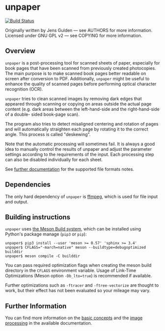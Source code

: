 <!--
SPDX-FileCopyrightText: 2005 The unpaper authors

SPDX-License-Identifier: GPL-2.0-only
-->

unpaper
=======

[![Build
Status](https://travis-ci.com/unpaper/unpaper.svg?branch=main)](https://travis-ci.com/unpaper/unpaper)

Originally written by Jens Gulden — see AUTHORS for more information.
Licensed under GNU GPL v2 — see COPYING for more information.

Overview
--------

`unpaper` is a post-processing tool for scanned sheets of paper,
especially for book pages that have been scanned from previously
created photocopies.  The main purpose is to make scanned book pages
better readable on screen after conversion to PDF. Additionally,
`unpaper` might be useful to enhance the quality of scanned pages
before performing optical character recognition (OCR).

`unpaper` tries to clean scanned images by removing dark edges that
appeared through scanning or copying on areas outside the actual page
content (e.g.  dark areas between the left-hand-side and the
right-hand-side of a double- sided book-page scan).

The program also tries to detect misaligned centering and rotation of
pages and will automatically straighten each page by rotating it to
the correct angle. This process is called "deskewing".

Note that the automatic processing will sometimes fail. It is always a
good idea to manually control the results of unpaper and adjust the
parameter settings according to the requirements of the input. Each
processing step can also be disabled individually for each sheet.

See [further documentation][3] for the supported file formats notes.

Dependencies
------------

The only hard dependency of `unpaper` is [ffmpeg][4], which is used for
file input and output.

Building instructions
---------------------

`unpaper` uses [the Meson Build system](https://mesonbuild.com), which
can be installed using Python's package manage (`pip3` or `pip`):

    unpaper$ pip3 install --user 'meson >= 0.57' 'sphinx >= 3.4'
    unpaper$ CFLAGS="-march=native" meson --buildtype=debugoptimized builddir
    unpaper$ meson compile -C builddir

You can pass required optimization flags when creating the meson build
directory in the `CFLAGS` environment variable. Usage of Link-Time
Optimizations (Meson option `-Db_lto=true`) is recommended if
available.

Further optimizations such as `-ftracer` and `-ftree-vectorize` are
thought to work, but their effect has not been evaluated so your
mileage may vary.

Further Information
-------------------

You can find more information on the [basic concepts][1] and the
[image processing][2] in the available documentation.

[1]: doc/basic-concepts.md
[2]: doc/image-processing.md
[3]: doc/file-formats.md
[4]: https://www.ffmpeg.org/
